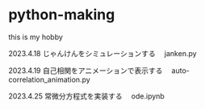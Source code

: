 # python-making

this is my hobby

2023.4.18 じゃんけんをシミュレーションする　 janken.py

2023.4.19 自己相関をアニメーションで表示する　 auto-correlation_animation.py

2023.4.25 常微分方程式を実装する　 ode.ipynb
